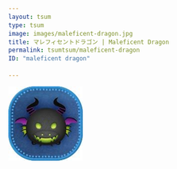 ```yaml
---
layout: tsum
type: tsum
image: images/maleficent-dragon.jpg
title: マレフィセントドラゴン | Maleficent Dragon
permalink: tsumtsum/maleficent-dragon
ID: "maleficent dragon"

---
```

<img class="ui image" src="../images/maleficent-dragon.jpg">
